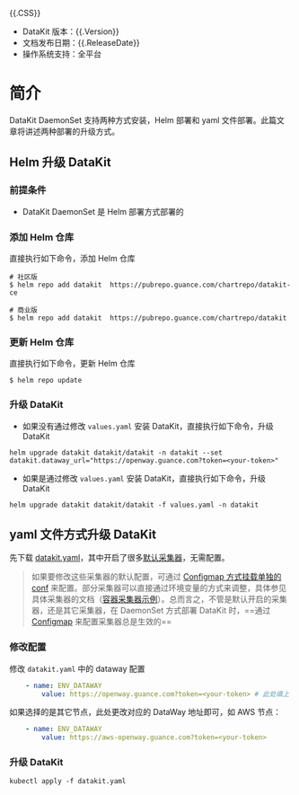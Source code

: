 {{.CSS}}

- DataKit 版本：{{.Version}}
- 文档发布日期：{{.ReleaseDate}}
- 操作系统支持：全平台

# 简介

DataKit DaemonSet 支持两种方式安装，Helm 部署和 yaml 文件部署。此篇文章将讲述两种部署的升级方式。

## Helm 升级 DataKit

### 前提条件

- DataKit DaemonSet 是 Helm 部署方式部署的 

### 添加 Helm 仓库

直接执行如下命令，添加 Helm 仓库

```shell
# 社区版
$ helm repo add datakit  https://pubrepo.guance.com/chartrepo/datakit-ce

# 商业版
$ helm repo add datakit  https://pubrepo.guance.com/chartrepo/datakit
```

### 更新 Helm 仓库

直接执行如下命令，更新 Helm 仓库

```shell
$ helm repo update 
```

### 升级 DataKit 

- 如果没有通过修改 `values.yaml` 安装 DataKit，直接执行如下命令，升级 DataKit 

```shell
helm upgrade datakit datakit/datakit -n datakit --set datakit.dataway_url="https://openway.guance.com?token=<your-token>" 
```

- 如果是通过修改 `values.yaml` 安装 DataKit，直接执行如下命令，升级 DataKit 

```shell
helm upgrade datakit datakit/datakit -f values.yaml -n datakit 
```

## yaml 文件方式升级 DataKit

先下载 [datakit.yaml](https://static.guance.com/datakit/datakit.yaml)，其中开启了很多[默认采集器](datakit-input-conf#764ffbc2)，无需配置。

> 如果要修改这些采集器的默认配置，可通过 [Configmap 方式挂载单独的 conf](k8s-config-how-to#ebf019c2) 来配置。部分采集器可以直接通过环境变量的方式来调整，具体参见具体采集器的文档（[容器采集器示例](container#5cf8fecf)）。总而言之，不管是默认开启的采集器，还是其它采集器，在 DaemonSet 方式部署 DataKit 时，==通过 [Configmap](https://kubernetes.io/docs/tasks/configure-pod-container/configure-pod-configmap/) 来配置采集器总是生效的==

### 修改配置

修改 `datakit.yaml` 中的 dataway 配置

```yaml
	- name: ENV_DATAWAY
		value: https://openway.guance.com?token=<your-token> # 此处填上 DataWay 真实地址
```

如果选择的是其它节点，此处更改对应的 DataWay 地址即可，如 AWS 节点：

```yaml
	- name: ENV_DATAWAY
		value: https://aws-openway.guance.com?token=<your-token> 
```

### 升级 DataKit

```shell
kubectl apply -f datakit.yaml
```
